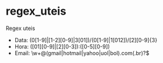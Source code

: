 # regex_uteis
Regex uteis 

 - Data: (0[1-9]|[1-2][0-9]|3[01])\/(0[1-9]|1[012])\/[2][0-9]{3}
 - Hora: ([01][0-9]|[2][0-3]):([0-5][0-9])
 - Email: \w+@(gmail|hotmail|yahoo|uol|bol)\.com(\.br)?$
